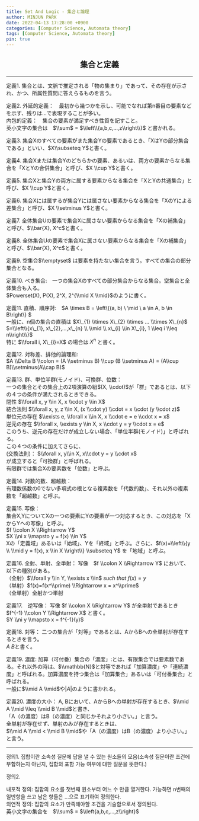 ```yaml
---
title: Set And Logic - 集合と論理
author: MINJUN PARK
date: 2022-04-13 17:28:00 +0900
categories: [Computer Science, Automata theory]
tags: [Computer Science, Automata theory]
pin: true
---
```


## <center> 集合と定義 </center>

---

定義1. 集合とは、文脈で推定される「物の集まり」であって、その存在が示され、かつ、所属性質問に答えらるものを言う。

定義2.
外延的定義：　最初から幾つかを示し、可能でなれば第n番目の要素などを示す、残りは...で表現することが多い。  
内包的定義：　集合の要素が満足すべき性質を記すこと。  
英小文字の集合は　$\\sum$ = $\\left\\{a,b,c,...,z\\right\\}$ と書かれる。

定義3. 集合Xのすべての要素がまた集合Yの要素であるとき、「XはYの部分集合である」といい、$X\\subseteq Y$と書く。

定義4. 集合Xまたは集合Yのどちらかの要素、あるいは、両方の要素からなる集合を「XとYの合併集合」と呼び、$X \\cup Y$と書く。

定義5. 集合Xと集合Yの両方に属する要素からなる集合を「XとYの共通集合」と呼び、$X \\cup Y$と書く。

定義6. 集合Xには属するが集合Yには属さない要素からなる集合を「XのYによる差集合」と呼び、$X \\setminus Y$と書く。

定義7. 全体集合Uの要素で集合Xに属さない要素からなる集合を「Xの補集合」と呼び、$\\bar{X}, X^c$と書く。

定義8. 全体集合Uの要素で集合Xに属さない要素からなる集合を「Xの補集合」と呼び、$\\bar{X}, X^c$と書く。

定義9. 空集合$\\emptyset$ は要素を持たない集合を言う。すべての集合の部分集合となる。

定義10. べき集合:　一つの集合Xのすべての部分集合からなる集合。空集合と全体集合も入る。  
$Powerset(X), P(X), 2^X, 2^{\\mid X \\mid}$のように書く。

定義11. 直積、順序対:　$A \\times B = \\left\\{(a, b) \\ \\mid \\ a \\in A, b \\in B\\right\\} $  
一般に、n個の集合の直積は $X\_{1} \\times X\_{2} \\times ... \\times X\_{n}$ $=\\left\\{x\_{1}, x\_{2},...,x\_{n} \\ \\mid \\ x\_{i} \\in X\_{i}, 1 \\leq i \\leq n\\right\\}$  
特に $\\forall i, X\_{i}=X$ の場合は $X^n$ と書く。

定義12. 対称差、排他的論理和:　  
$A \\Delta B \\colon = (A \\setminus B) \\cup (B \\setminus A) = (A\\cup B)\\setminus(A\\cap B)$

定義13. 群、単位半群(モノイド)、可換群、位数：  
一つの集合とその集合上の2項演算の組$(X, \\cdot)$が「群」であるとは、以下の４つの条件が満たされるときできる。  
閉性    $\\forall x, y \\in X, x \\cdot y \\in X$  
結合法則    $\\forall x, y, z \\in X, (x \\cdot y) \\cdot = x \\cdot (y \\cdot z)$  
単位元の存在    $\\exists e, \\forall x \\in X, x \\cdot e = e \\cdot x = x$  
逆元の存在      $\\forall x, \\exists y \\in X, x \\cdot y = y \\cdot x = e$  
このうち、逆元の存在だけが成立しない場合、「単位半群(モノイド)」と呼ばれる。  
この４つの条件に加えてさらに、  
(交換法則)： $\\forall x, y\\in X, x\\cdot y = y \\cdot x$  
が成立すると「可換群」と呼ばれる。  
有限群では集合Xの要素数を「位数」と呼ぶ。 

定義14. 対数的数、超越数：  
有理数係数の0でない多項式の根となる複素数を「代数的数」、それ以外の複素数を「超越数」と呼ぶ。

定義15. 写像：  
集合X,YについてXの一つの要素にYの要素が一つ対応するとき、この対応を「XからYへの写像」と呼ぶ。  
$f \\colon X \\Rightarrow Y$    
$X \\ni x \\mapsto y = f(x) \\in Y$  
Xの「定義域」あるいは「始域」、Yを「終域」と呼ぶ。さらに、$f(x)=\\left\\{y \\ \\mid y = f(x), x \\in X \\right\\} \\subseteq Y$ を「地域」と呼ぶ。

定義16. 全射、単射、全単射：
写像　$f \\colon X \\Rightarrow Y$ において、以下の種別がある。  
（全射）$\\forall y \\in Y, \\exists x \\in$ $such$ $that$ $f(x) = y$  
（単射）$f(x)=f(x^\\prime) \\Rightarrow x = x^\\prime$  
（全単射）全射かつ単射

定義17.　逆写像：
写像 $f \\colon X \\Rightarrow Y$ が全単射であるとき $f^{-1} \\colon Y \\Rightarrow X$ と書く。  
$Y \\ni y \\mapsto x = f^{-1}(y)$

定義18. 対等：
二つの集合が「対等」であるとは、AからBへの全単射が存在するときを言う。  
$A~B$と書く。

定義19. 濃度:
加算（可付番）集合の「濃度」:とは、有限集合では要素数である。それ以外の時は、$\\mathbb{N}$と対等であれば「加算濃度」や「連続濃度」と呼ばれる。加算濃度を持つ集合は「加算集合」あるいは「可付番集合」と呼ばれる。  
一般に$\\mid A \\mid$や$|A|$のように書かれる。

定義20. 濃度の大小：
A, Bにおいて、AからBへの単射が存在するとき、$\\mid A \\mid \\leq \\mid B \\mid$と書き、  
「A（の濃度）はB（の濃度）と同じかそれより小さい。」と言う。  
全単射が存在せず、単射のみが存在するときは、  
$\\mid A \\mid < \\mid B \\mid$や「A（の濃度）はB（の濃度）より小さい。」と言う。

---

정의1. 집합이란 소속성 질문에 답을 낼 수 있는 원소들의 모음(소속성 질문이란 조건에 부합하는지 아닌지, 집합의 포함 가능 여부에 대한 질문을 뜻한다.)

정의2.

내포적 정의: 집합의 요소를 첫번째 원소부터 어느 수 만큼 열거한다. 가능하면 n번째의 일반항을 쓰고 남은 항들은 ...으로 표기하여 정의한다.  
외연적 정의: 집합의 요소가 만족해야할 조건을 기술함으로서 정의된다.  
英小文字の集合を　$\\sum$ = $\\left{a,b,c,...,z\\right}$